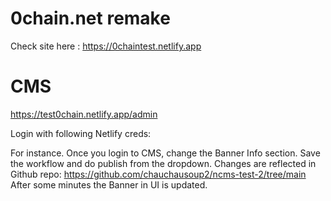 # 0chain.net remake


Check site here : https://0chaintest.netlify.app


# CMS

https://test0chain.netlify.app/admin

Login with following Netlify creds:


For instance.
Once you login to CMS, change the Banner Info section.
Save the workflow and do publish from the dropdown.
Changes are reflected in Github repo: https://github.com/chauchausoup2/ncms-test-2/tree/main 
After some minutes the Banner in UI is updated.


